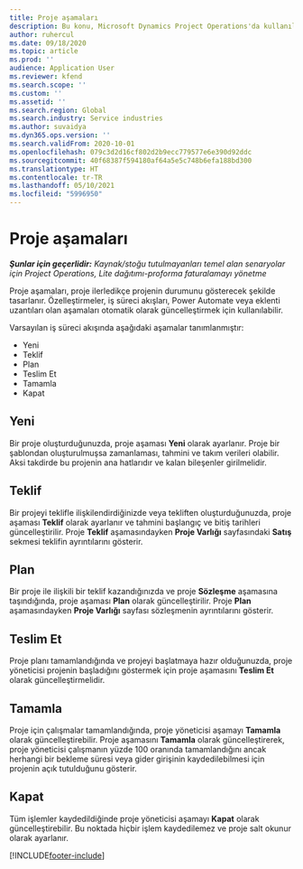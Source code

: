 ```yaml
---
title: Proje aşamaları
description: Bu konu, Microsoft Dynamics Project Operations'da kullanılabilir olan proje aşamaları hakkında bilgiler sağlar.
author: ruhercul
ms.date: 09/18/2020
ms.topic: article
ms.prod: ''
audience: Application User
ms.reviewer: kfend
ms.search.scope: ''
ms.custom: ''
ms.assetid: ''
ms.search.region: Global
ms.search.industry: Service industries
ms.author: suvaidya
ms.dyn365.ops.version: ''
ms.search.validFrom: 2020-10-01
ms.openlocfilehash: 079c3d2d16cf802d2b9ecc779577e6e390d92ddc
ms.sourcegitcommit: 40f68387f594180af64a5e5c748b6efa188bd300
ms.translationtype: HT
ms.contentlocale: tr-TR
ms.lasthandoff: 05/10/2021
ms.locfileid: "5996950"
---
```

# <a name="project-stages"></a>Proje aşamaları

_**Şunlar için geçerlidir:** Kaynak/stoğu tutulmayanları temel alan senaryolar için Project Operations, Lite dağıtımı-proforma faturalamayı yönetme_

Proje aşamaları, proje ilerledikçe projenin durumunu gösterecek şekilde tasarlanır. Özelleştirmeler, iş süreci akışları, Power Automate veya eklenti uzantıları olan aşamaları otomatik olarak güncelleştirmek için kullanılabilir.

Varsayılan iş süreci akışında aşağıdaki aşamalar tanımlanmıştır:

- Yeni
- Teklif
- Plan
- Teslim Et
- Tamamla
- Kapat 

## <a name="new"></a>Yeni

Bir proje oluşturduğunuzda, proje aşaması **Yeni** olarak ayarlanır. Proje bir şablondan oluşturulmuşsa zamanlaması, tahmini ve takım verileri olabilir. Aksi takdirde bu projenin ana hatlarıdır ve kalan bileşenler girilmelidir.

## <a name="quote"></a>Teklif

Bir projeyi teklifle ilişkilendirdiğinizde veya tekliften oluşturduğunuzda, proje aşaması **Teklif** olarak ayarlanır ve tahmini başlangıç ve bitiş tarihleri güncelleştirilir. Proje **Teklif** aşamasındayken **Proje Varlığı** sayfasındaki **Satış** sekmesi teklifin ayrıntılarını gösterir.

## <a name="plan"></a>Plan

Bir proje ile ilişkili bir teklif kazandığınızda ve proje **Sözleşme** aşamasına taşındığında, proje aşaması **Plan** olarak güncelleştirilir. Proje **Plan** aşamasındayken **Proje Varlığı** sayfası sözleşmenin ayrıntılarını gösterir.

## <a name="deliver"></a>Teslim Et

Proje planı tamamlandığında ve projeyi başlatmaya hazır olduğunuzda, proje yöneticisi projenin başladığını göstermek için proje aşamasını **Teslim Et** olarak güncelleştirmelidir.

## <a name="complete"></a>Tamamla 

Proje için çalışmalar tamamlandığında, proje yöneticisi aşamayı **Tamamla** olarak güncelleştirebilir. Proje aşamasını **Tamamla** olarak güncelleştirerek, proje yöneticisi çalışmanın yüzde 100 oranında tamamlandığını ancak herhangi bir bekleme süresi veya gider girişinin kaydedilebilmesi için projenin açık tutulduğunu gösterir.

## <a name="close"></a>Kapat

Tüm işlemler kaydedildiğinde proje yöneticisi aşamayı **Kapat** olarak güncelleştirebilir. Bu noktada hiçbir işlem kaydedilemez ve proje salt okunur olarak ayarlanır.



[!INCLUDE[footer-include](../includes/footer-banner.md)]